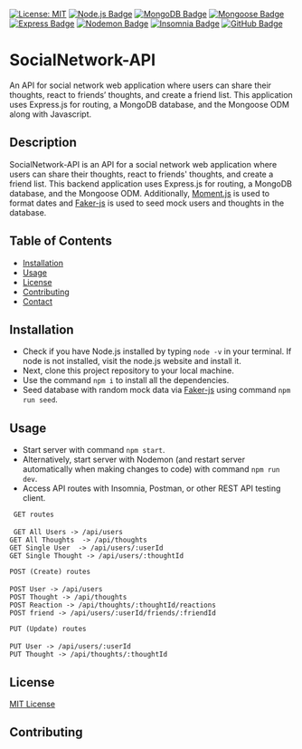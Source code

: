  <a href="">[![License: MIT](https://img.shields.io/badge/License-MIT-yellow.svg)](https://opensource.org/licenses/MIT)</a>
  <a href="">[![Node.js Badge](https://img.shields.io/badge/Node.js-393?logo=nodedotjs&logoColor=fff&style=flat)](https://nodejs.org/en)</a>
  <a href="">[![MongoDB Badge](https://img.shields.io/badge/MongoDB-47A248?logo=mongodb&logoColor=fff&style=flat)](https://www.mongodb.com/)</a>
  <a href="">[![Mongoose Badge](https://img.shields.io/badge/Mongoose-800?logo=mongoose&logoColor=fff&style=flat)](https://mongoosejs.com/)</a>
  <a href="">[![Express Badge](https://img.shields.io/badge/Express-000?logo=express&logoColor=fff&style=flat)](https://expressjs.com/)</a>
  <a href="">[![Nodemon Badge](https://img.shields.io/badge/Nodemon-76D04B?logo=nodemon&logoColor=fff&style=flat)](https://nodemon.io/)</a>
  <a href="">[![Insomnia Badge](https://img.shields.io/badge/Insomnia-4000BF?logo=insomnia&logoColor=fff&style=flat)](https://insomnia.rest/)</a>
  <a href="https://github.com/SwathiVinod19">[![GitHub Badge](https://img.shields.io/badge/GitHub-181717?logo=github&logoColor=fff&style=flat)](https://github.com/SwathiVinod19)</a>


# SocialNetwork-API
 An API for social network web application where users can share their thoughts, react to friends’ thoughts, and create a friend list. This application uses Express.js for routing, a MongoDB database, and the Mongoose ODM along with Javascript.

## Description
SocialNetwork-API is an API for a social network web application where users can share their thoughts, react to friends' thoughts, and create a friend list. This backend application uses Express.js for routing, a MongoDB database, and the Mongoose ODM. Additionally, [Moment.js](https://momentjs.com/) is used to format dates and [Faker-js](https://www.npmjs.com/package/@faker-js/faker) is used to seed mock users and thoughts in the database.

## Table of Contents

* [Installation](#installation)
* [Usage](#usage)
* [License](#license)
* [Contributing](#contributing)
* [Contact](#contact)

## Installation
* Check if you have Node.js installed by typing `node -v` in your terminal. If node is not installed, visit the node.js website and install it. 
* Next, clone this project repository to your local machine. 
* Use the command `npm i` to install all the dependencies. 
* Seed database with random mock data via [Faker-js](https://www.npmjs.com/package/@faker-js/faker) using command `npm run seed`.
  
## Usage
* Start server with command `npm start`.
* Alternatively, start server with Nodemon (and restart server automatically when making changes to code) with command `npm run dev`.
* Access API routes with Insomnia, Postman, or other REST API testing client.

`` GET routes``
<br>
<br>
`` GET All Users -> /api/users`` <br>
`` GET All Thoughts  -> /api/thoughts `` <br>
`` GET Single User  -> /api/users/:userId  ``<br>
`` GET Single Thought -> /api/users/:thoughtId ``<br>

``POST (Create) routes ``
<br>
<br>
`` POST User -> /api/users ``<br>
`` POST Thought -> /api/thoughts ``<br>
`` POST Reaction -> /api/thoughts/:thoughtId/reactions ``<br>
`` POST friend -> /api/users/:userId/friends/:friendId ``<br>

``PUT (Update) routes``
<br>
<br>
`` PUT User -> /api/users/:userId  ``<br>
`` PUT Thought -> /api/thoughts/:thoughtId ``


## License

[MIT License](https://opensource.org/licenses/MIT)

## Contributing
